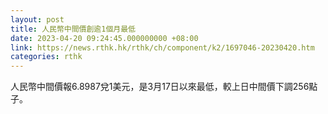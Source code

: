 ```yaml
---
layout: post
title: 人民幣中間價創逾1個月最低
date: 2023-04-20 09:24:45.000000000 +08:00
link: https://news.rthk.hk/rthk/ch/component/k2/1697046-20230420.htm
categories: rthk
---
```


人民幣中間價報6.8987兌1美元，是3月17日以來最低，較上日中間價下調256點子。
